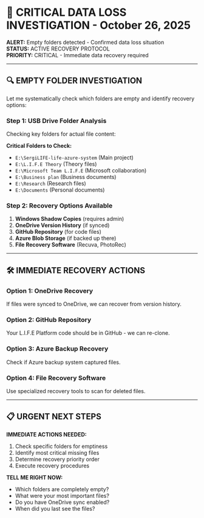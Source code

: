 # 🚨 CRITICAL DATA LOSS INVESTIGATION - October 26, 2025

**ALERT:** Empty folders detected - Confirmed data loss situation  
**STATUS:** ACTIVE RECOVERY PROTOCOL  
**PRIORITY:** CRITICAL - Immediate data recovery required  

---

## 🔍 **EMPTY FOLDER INVESTIGATION**

Let me systematically check which folders are empty and identify recovery options:

### **Step 1: USB Drive Folder Analysis**
Checking key folders for actual file content:

**Critical Folders to Check:**
- `E:\SergiLIFE-life-azure-system` (Main project)
- `E:\L.I.F.E Theory` (Theory files)
- `E:\Microsoft Team L.I.F.E` (Microsoft collaboration)
- `E:\Business plan` (Business documents)
- `E:\Research` (Research files)
- `E:\Documents` (Personal documents)

### **Step 2: Recovery Options Available**
1. **Windows Shadow Copies** (requires admin)
2. **OneDrive Version History** (if synced)
3. **GitHub Repository** (for code files)
4. **Azure Blob Storage** (if backed up there)
5. **File Recovery Software** (Recuva, PhotoRec)

---

## 🛠️ **IMMEDIATE RECOVERY ACTIONS**

### **Option 1: OneDrive Recovery**
If files were synced to OneDrive, we can recover from version history.

### **Option 2: GitHub Repository**
Your L.I.F.E Platform code should be in GitHub - we can re-clone.

### **Option 3: Azure Backup Recovery**
Check if Azure backup system captured files.

### **Option 4: File Recovery Software**
Use specialized recovery tools to scan for deleted files.

---

## 📋 **URGENT NEXT STEPS**

**IMMEDIATE ACTIONS NEEDED:**
1. Check specific folders for emptiness
2. Identify most critical missing files
3. Determine recovery priority order
4. Execute recovery procedures

**TELL ME RIGHT NOW:**
- Which folders are completely empty?
- What were your most important files?
- Do you have OneDrive sync enabled?
- When did you last see the files?